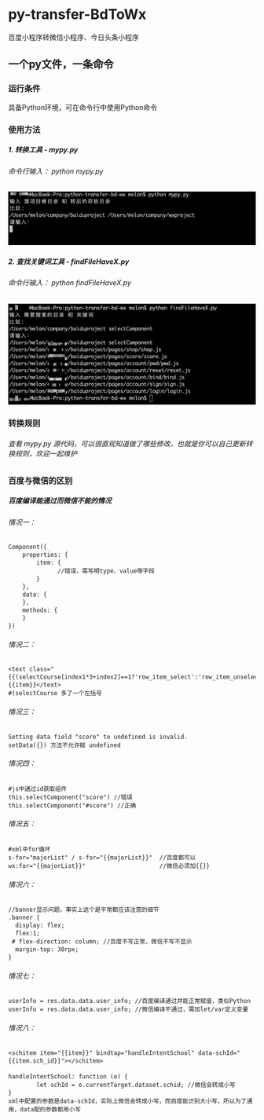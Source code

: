 # py-transfer-BdToWx
百度小程序转微信小程序、今日头条小程序



## 一个py文件，一条命令



### 运行条件
具备Python环境，可在命令行中使用Python命令

### 使用方法

##### 1. 转换工具 - mypy.py

###### 命令行输入： python mypy.py

![](pic/demo1.png)

##### 2. 查找关键词工具 - findFileHaveX.py

###### 命令行输入： python findFileHaveX.py

![](pic/demo2.png)

### 转换规则

###### 查看 mypy.py 源代码，可以很直观知道做了哪些修改，也就是你可以自己更新转换规则，欢迎一起维护

### 百度与微信的区别

##### 百度编译能通过而微信不能的情况
###### 情况一：
```
Component({
    properties: {
        item: {
              //错误，需写明type、value等字段
        }
    },
    data: {
    },
    methods: {
    }
})
```

###### 情况二：
```
<text class="{{(selectCourse[index1*3+index2]==1?'row_item_select':'row_item_unselect'}}">{{item}}</text>
#(selectCourse 多了一个左括号
```
###### 情况三：
```
Setting data field "score" to undefined is invalid.
setData({}) 方法不允许赋 undefined
```
###### 情况四：
```
#js中通过id获取组件
this.selectComponent("score") //错误
this.selectComponent("#score") //正确
```
###### 情况五：
```
#xml中for循环
s-for="majorList" / s-for="{{majorList}}"  //百度都可以
wx:for="{{majorList}}"                     //微信必须加{{}}
```
###### 情况六：
```
//banner显示问题，事实上这个是平常都应该注意的细节
.banner {
  display: flex;
  flex:1;
 # flex-direction: column; //百度不写正常，微信不写不显示
  margin-top: 30rpx;
}
```
###### 情况七：
```
userInfo = res.data.data.user_info; //百度编译通过并能正常赋值，类似Python
userInfo = res.data.data.user_info; //微信编译不通过，需加let/var定义变量
```
###### 情况八：
```
<schitem item="{{item}}" bindtap="handleIntentSchool" data-schId="{{item.sch_id}}"></schitem>

handleIntentSchool: function (e) {
        let schId = e.currentTarget.dataset.schid; //微信会转成小写
}
xml中配置的参数是data-schId，实际上微信会转成小写，而百度能识别大小写，所以为了通用，data配的参数都用小写
```
